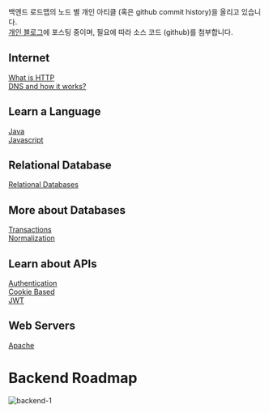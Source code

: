 백엔드 로드맵의 노드 별 개인 아티클 (혹은 github commit history)을 올리고 있습니다.  
[개인 블로그](https://kghworks.tistory.com/)에 포스팅 중이며, 필요에 따라 소스 코드 (github)를 첨부합니다.  
  
    
<h2>Internet</h2>  

[What is HTTP](https://kghworks.tistory.com/95)  
[DNS and how it works?](https://kghworks.tistory.com/126)  

  
<h2>Learn a Language</h2>  

[Java](https://kghworks.tistory.com/category/Programming/JAVA)  
[Javascript](https://kghworks.tistory.com/category/Programming/HTML%2C%20javascript)



<h2>Relational Database</h2>  

[Relational Databases](https://kghworks.tistory.com/category/Programming/%EB%8D%B0%EC%9D%B4%ED%84%B0%EB%B2%A0%EC%9D%B4%EC%8A%A4%20%EC%8B%9C%EC%8A%A4%ED%85%9C)  

   

<h2>More about Databases</h2>  

[Transactions](https://kghworks.tistory.com/89)  
[Normalization](https://kghworks.tistory.com/76)  

<h2>Learn about APIs</h2>  

[Authentication](https://kghworks.tistory.com/123)   
[Cookie Based](https://kghworks.tistory.com/37)   
[JWT](https://kghworks.tistory.com/118)   
  
<h2>Web Servers</h2>  

[Apache](https://kghworks.tistory.com/113)   
        
          
            
<h1>Backend Roadmap</h1>  

![backend-1](https://user-images.githubusercontent.com/53042858/228156594-5d49f42f-0c1e-4aff-95d8-1e73e56c1299.png)



